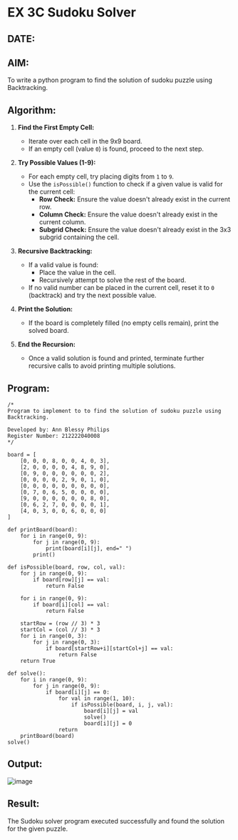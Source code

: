 # EX 3C Sudoku Solver
## DATE:
## AIM:
To write a python program to find the solution of sudoku puzzle using Backtracking.


## Algorithm:

1. **Find the First Empty Cell:**  
   - Iterate over each cell in the 9x9 board.  
   - If an empty cell (value `0`) is found, proceed to the next step.  

2. **Try Possible Values (1-9):**  
   - For each empty cell, try placing digits from `1` to `9`.  
   - Use the `isPossible()` function to check if a given value is valid for the current cell:  
     - **Row Check:** Ensure the value doesn't already exist in the current row.  
     - **Column Check:** Ensure the value doesn't already exist in the current column.  
     - **Subgrid Check:** Ensure the value doesn't already exist in the 3x3 subgrid containing the cell.  

3. **Recursive Backtracking:**  
   - If a valid value is found:  
     - Place the value in the cell.  
     - Recursively attempt to solve the rest of the board.  
   - If no valid number can be placed in the current cell, reset it to `0` (backtrack) and try the next possible value.  

4. **Print the Solution:**  
   - If the board is completely filled (no empty cells remain), print the solved board.  

5. **End the Recursion:**  
   - Once a valid solution is found and printed, terminate further recursive calls to avoid printing multiple solutions.  

## Program:
```
/*
Program to implement to to find the solution of sudoku puzzle using Backtracking.

Developed by: Ann Blessy Philips
Register Number: 212222040008
*/

board = [
    [0, 0, 0, 8, 0, 0, 4, 0, 3],
    [2, 0, 0, 0, 0, 4, 8, 9, 0],
    [0, 9, 0, 0, 0, 0, 0, 0, 2],
    [0, 0, 0, 0, 2, 9, 0, 1, 0],
    [0, 0, 0, 0, 0, 0, 0, 0, 0],
    [0, 7, 0, 6, 5, 0, 0, 0, 0],
    [9, 0, 0, 0, 0, 0, 0, 8, 0],
    [0, 6, 2, 7, 0, 0, 0, 0, 1],
    [4, 0, 3, 0, 0, 6, 0, 0, 0]
]

def printBoard(board):
    for i in range(0, 9):
        for j in range(0, 9):
            print(board[i][j], end=" ")
        print()

def isPossible(board, row, col, val):
    for j in range(0, 9):
        if board[row][j] == val:
            return False

    for i in range(0, 9):
        if board[i][col] == val:
            return False

    startRow = (row // 3) * 3
    startCol = (col // 3) * 3
    for i in range(0, 3):
        for j in range(0, 3):
            if board[startRow+i][startCol+j] == val:
                return False
    return True

def solve():
    for i in range(0, 9):
        for j in range(0, 9):
            if board[i][j] == 0:
                for val in range(1, 10):
                    if isPossible(board, i, j, val):
                        board[i][j] = val
                        solve()
                        board[i][j] = 0
                return
    printBoard(board)
solve()
```

## Output:

![image](https://github.com/user-attachments/assets/53741ee3-cc9b-4a2d-9558-7856c798f2bf)

## Result:
The Sudoku solver program executed successfully and found the solution for the given puzzle.
